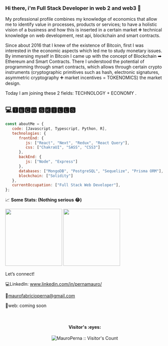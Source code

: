 ### Hi there, i'm Full Stack Developer in web 2 and web3 👋

My professional profile combines my knowledge of economics that allow me to identify value in processes, products or services; to have a holistic vision of a business and how this is inserted in a certain market ➕ technical knowledge on web development, rest api, blockchain and smart contracts.

Since about 2016 that I knew of the existence of Bitcoin, first I was interested in the economic aspects which led me to study monetary issues. By immersing myself in Bitcoin I came up with the concept of Blockchain ➡ Ethereum and Smart Contracts. There I understood the potential of programming through smart contracts, which allows through certain crypto instruments (cryptographic primitives such as hash, electronic signatures, asymmetric cryptography ➕ market incentives = TOKENOMICS) the market design.

Today I am joining these 2 fields: TECHNOLOGY + ECONOMY .

## 💻🆃🅴🅲🅷 🆂🅺🅸🅻🅻🆂
```javascript
const aboutMe = {
   code: [Javascript, Typescript, Python, R],
   technologies: {
      frontEnd: {
         js: ["React", "Next", "Redux", "React Query"],
         css: ["ChakraUI", "SASS", "CSS3"]
      },
      backEnd: {
         js: ["Node", "Express"]
      },
      databases: ["MongoDB", "PostgreSQL", "Sequelize", "Prisma ORM"],
      blockchain: ["Solidity"]
   },
   currentOccupation: ["Full Stack Web Developer"],
};
```

📈 **Some Stats: (Nothing serious 😂)**

<p>
  <img height="180em" src="https://github-readme-stats.vercel.app/api?username=MauroPerna&show_icons=true&hide_border=true&&count_private=true&include_all_commits=true%22" />
  <img height="180em" src="https://github-readme-stats.vercel.app/api/top-langs/?username=MauroPerna&show_icons=true&hide_border=true&layout=compact&langs_count=8%22"/>
</p>

Let’s connect!

💻LinkedIn: www.linkedin.com/in/pernamauro/

📧maurofabricioperna@gmail.com

💼web: coming soon

</br>
<h4 align="center">Visitor's :eyes:</h4>
<p align="center"><img src="https://profile-counter.glitch.me/{MauroPerna}/count.svg" alt="MauroPerna :: Visitor's Count" /></p>
